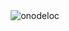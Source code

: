 <div align="center">
    <img src="https://github-readme-streak-stats.herokuapp.com/?user=onodeloc&" alt="onodeloc">
</div>
